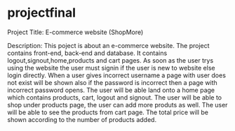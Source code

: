 # projectfinal

Project Title: E-commerce website (ShopMore)

Description:
  This poject is about an e-commerce website. The project contains front-end, back-end and database. It contains logout,signout,home,products and cart pages. As soon as the user trys using the website the user must signin if the user is new to website else login directly. When a user gives incorrect username a page with user does not exist will be shown also if the password is incorrect then a page with incorrect password opens. The user will be able land onto a home page which contains products, cart, logout and signout. The user will be able to shop under products page, the user can add more produts as well. The user will be able to see the products from cart page. The total price will be shown according to the number of products added.
